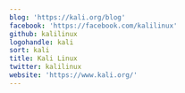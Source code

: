 ```yaml
---
blog: 'https://kali.org/blog'
facebook: 'https://facebook.com/kalilinux'
github: kalilinux
logohandle: kali
sort: kali
title: Kali Linux
twitter: kalilinux
website: 'https://www.kali.org/'
---
```

